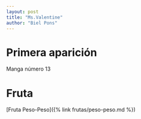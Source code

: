 ```yaml
---
layout: post
title: "Ms.Valentine"
author: "Biel Pons"
---
```


# Primera aparición

Manga número 13

# Fruta

[Fruta Peso-Peso]({% link frutas/peso-peso.md %})